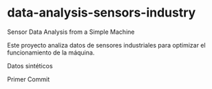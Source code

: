 # data-analysis-sensors-industry
Sensor Data Analysis from a Simple Machine

Este proyecto analiza datos de sensores industriales para optimizar el funcionamiento de la máquina.

Datos sintéticos 

Primer Commit
